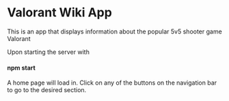 # Valorant Wiki App
This is an app that displays information about the popular 5v5 shooter game Valorant

Upon starting the server with
#### npm start

A home page will load in. Click on any of the buttons on the navigation bar to go to the desired section.